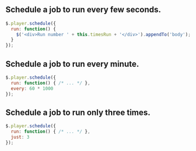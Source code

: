 ## Schedule a job to run every few seconds.

```javascript
$.player.schedule({
  run: function() {
    $('<div>Run number ' + this.timesRun + '</div>').appendTo('body');
  }
});
```

## Schedule a job to run every minute.

```javascript
$.player.schedule({
  run: function() { /* ... */ },
  every: 60 * 1000
});
```

## Schedule a job to run only three times.

```javascript
$.player.schedule({
  run: function() { /* ... */ },
  just: 3
});
```
